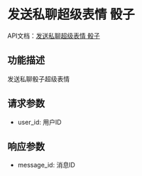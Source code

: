 # 发送私聊超级表情 骰子

API文档：[发送私聊超级表情 骰子](https://napcat.apifox.cn/228097912e0.md)

## 功能描述
发送私聊骰子超级表情

## 请求参数
- user_id: 用户ID

## 响应参数
- message_id: 消息ID
